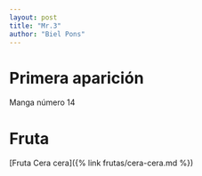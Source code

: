 ```yaml
---
layout: post
title: "Mr.3"
author: "Biel Pons"
---
```


# Primera aparición

Manga número 14

# Fruta

[Fruta Cera cera]({% link frutas/cera-cera.md %})